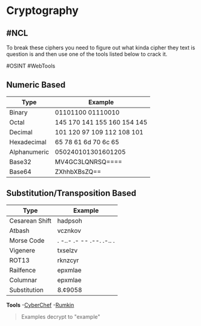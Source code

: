 # Cryptography 
#NCL
---
To break these ciphers you need to figure out what kinda cipher they text is question is and then use one of the tools listed below to crack it.

#OSINT
#WebTools

## Numeric Based
| Type      | Example |
| ----------- | ----------- |
| Binary      | 01101100 01110010      |
| Octal      | 145 170 141 155 160 154 145       |
| Decimal      | 101 120 97 109 112 108 101       |
| Hexadecimal      | 65 78 61 6d 70 6c 65       |
| Alphanumeric      | 050240101301601205       |
| Base32      | MV4GC3LQNRSQ====       |
| Base64      | ZXhhbXBsZQ==       |

## Substitution/Transposition Based
| Type      | Example |
| ----------- | ----------- |
| Cesarean Shift      | hadpsoh      |
| Atbash      | vcznkov       |
| Morse Code      | . -..- .- -- .--. .-.. .       |
| Vigenere      | txselzv       |
| ROT13      | rknzcyr       |
| Railfence      | epxmlae       |
| Columnar      | epxmlae       |
| Substitution      | 8.¢9058       |

**Tools**
-[CyberChef](https://gchq.github.io/CyberChef/)
-[Rumkin](http://rumkin.com/tools/cipher/)

> Examples decrypt to "example"
